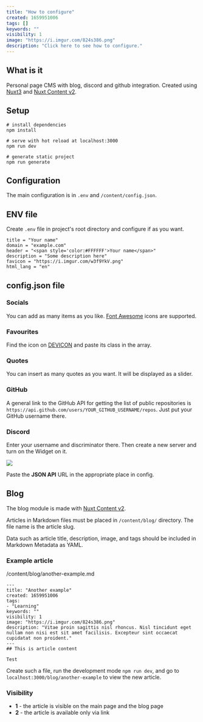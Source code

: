 ```yaml
---
title: "How to configure"
created: 1659951006
tags: []
keywords: ""
visibility: 1
image: "https://i.imgur.com/824s386.png"
description: "Click here to see how to configure."
---
```

## What is it

Personal page CMS with blog, discord and github integration. Created using [Nuxt3](https://nuxtjs.org/) and [Nuxt Content v2](https://content.nuxtjs.org/).

## Setup

```
# install dependencies
npm install

# serve with hot reload at localhost:3000
npm run dev

# generate static project
npm run generate
```

## Configuration

The main configuration is in `.env` and `/content/config.json`.

## ENV file

Create `.env` file in project's root directory and configure if as you want.

```
title = "Your name"
domain = "example.com"
header = "<span style='color:#FFFFFF'>Your name</span>"
description = "Some description here"
favicon = "https://i.imgur.com/w3f9YkV.png"
html_lang = "en"
```

## config.json file

### Socials

You can add as many items as you like. [Font Awesome](https://fontawesome.com/icons) icons are supported.

### Favourites

Find the icon on [DEVICON](https://devicon.dev/) and paste its class in the array.

### Quotes

You can insert as many quotes as you want. It will be displayed as a slider.

### GitHub

A general link to the GitHub API for getting the list of public repositories is `https://api.github.com/users/YOUR_GITHUB_USERNAME/repos`. Just put your GitHub username there.

### Discord

Enter your username and discriminator there. Then create a new server and turn on the Widget on it.

![](https://i.imgur.com/XCgBGXo.png)

Paste the **JSON API** URL in the appropriate place in config.

## Blog

The blog module is made with [Nuxt Content v2](https://content.nuxtjs.org/).

Articles in Markdown files must be placed in `/content/blog/` directory. The file name is the article slug.

Data such as article title, description, image, and tags should be included in Markdown Metadata as YAML.

### Example article

/content/blog/another-example.md
```
---
title: "Another example"
created: 1659951006
tags: 
- "Learning"
keywords: ""
visibility: 1
image: "https://i.imgur.com/824s386.png"
description: "Vitae proin sagittis nisl rhoncus. Nisl tincidunt eget nullam non nisi est sit amet facilisis. Excepteur sint occaecat cupidatat non proident."
---
## This is article content

Test
```

Create such a file, run the development mode `npm run dev`, and go to `localhost:3000/blog/another-example` to view the new article.

### Visibility

* **1** - the article is visible on the main page and the blog page
* **2** - the article is available only via link
